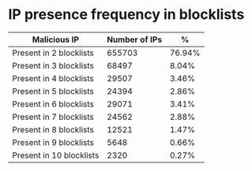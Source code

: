 # IP presence frequency in blocklists
| Malicious IP | Number of IPs | % |
|----|----|----|
| Present in 2 blocklists | 655703 | 76.94% |
| Present in 3 blocklists | 68497 | 8.04% |
| Present in 4 blocklists | 29507 | 3.46% |
| Present in 5 blocklists | 24394 | 2.86% |
| Present in 6 blocklists | 29071 | 3.41% |
| Present in 7 blocklists | 24562 | 2.88% |
| Present in 8 blocklists | 12521 | 1.47% |
| Present in 9 blocklists | 5648 | 0.66% |
| Present in 10 blocklists | 2320 | 0.27% |
